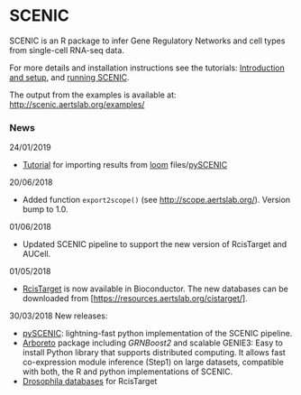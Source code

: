 # SCENIC

SCENIC is an R package to infer Gene Regulatory Networks and cell types from single-cell RNA-seq data. 

For more details and installation instructions see the tutorials: [Introduction and setup](https://rawcdn.githack.com/aertslab/SCENIC/a0a00644b2f3589a3e2bc65486fc5f6cc00f48e1/inst/doc/SCENIC_Setup.html), and [running SCENIC](https://rawcdn.githack.com/aertslab/SCENIC/a0a00644b2f3589a3e2bc65486fc5f6cc00f48e1/inst/doc/SCENIC_Running.html).



The output from the examples is available at: http://scenic.aertslab.org/examples/

### News

24/01/2019
- [Tutorial](https://rawcdn.githack.com/aertslab/SCENIC/master/inst/doc/importing_pySCENIC.html) for importing results from [loom](http://scope.aertslab.org/) files/[pySCENIC](http://pyscenic.readthedocs.io)

20/06/2018
- Added function `export2scope()` (see http://scope.aertslab.org/). Version bump to 1.0.

01/06/2018
- Updated SCENIC pipeline to support the new version of RcisTarget and AUCell.

01/05/2018
- [RcisTarget](https://bioconductor.org/packages/RcisTarget) is now available in Bioconductor. The new databases can be downloaded from [https://resources.aertslab.org/cistarget/]. 

30/03/2018 New releases:
- [pySCENIC](http://pyscenic.readthedocs.io): lightning-fast python implementation of the SCENIC pipeline.
- [Arboreto](https://arboreto.readthedocs.io/) package including *GRNBoost2* and scalable GENIE3: Easy to install Python library that supports distributed computing. It allows fast co-expression module inference (Step1) on large datasets, compatible with both, the R and python implementations of SCENIC.
- [Drosophila databases](https://resources.aertslab.org/cistarget/) for RcisTarget
